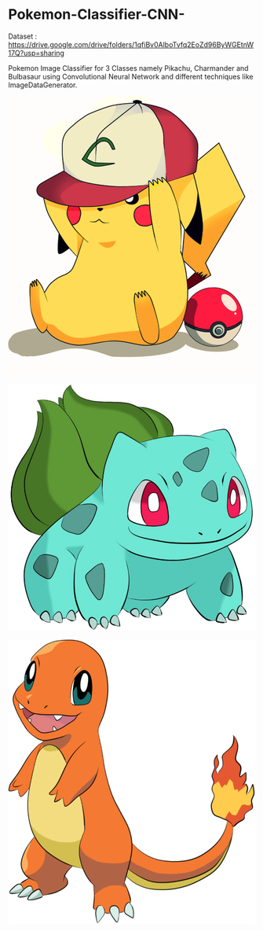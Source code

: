 # Pokemon-Classifier-CNN-

Dataset : https://drive.google.com/drive/folders/1qfiBv0AlboTvfq2EoZd96ByWGEtnW17Q?usp=sharing
 
Pokemon Image Classifier for 3 Classes namely Pikachu, Charmander and Bulbasaur using Convolutional Neural Network and different techniques like ImageDataGenerator.


![alt text](https://github.com/Rk221b/Pokemon-Classifier-CNN-/blob/master/Image/309.jpg?raw=true)

![alt text](https://github.com/Rk221b/Pokemon-Classifier-CNN-/blob/master/Image/400.jpg?raw=true)

![alt text](https://github.com/Rk221b/Pokemon-Classifier-CNN-/blob/master/Image/525.jpg?raw=true)


